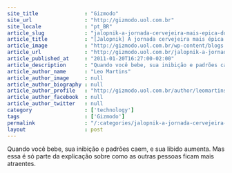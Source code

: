 ```yaml
---
site_title               : "Gizmodo"
site_url                 : "http://gizmodo.uol.com.br"
site_locale              : "pt_BR"
article_slug             : "jalopnik-a-jornada-cervejeira-mais-epica-do-mundo"
article_title            : "[Jalopnik] A jornada cervejeira mais épica do mundo"
article_image            : "http://gizmodo.uol.com.br/wp-content/blogs.dir/8/files/2011/01/underwire_closeup.jpg"
article_url              : "http://gizmodo.uol.com.br/jalopnik-a-jornada-cervejeira-mais-epica-do-mundo/"
article_published_at     : "2011-01-20T16:27:00-02:00"
article_description      : "Quando você bebe, sua inibição e padrões caem, e sua libido aumenta. Mas essa é só parte da explicação sobre como as outras pessoas ficam mais atraentes."
article_author_name      : "Leo Martins"
article_author_image     : null
article_author_biography : null
article_author_profile   : "http://gizmodo.uol.com.br/author/leomartins/"
article_author_facebook  : null
article_author_twitter   : null
category                 : ['technology']
tags                     : ['Gizmodo']
permalink                : "/:categories/jalopnik-a-jornada-cervejeira-mais-epica-do-mundo/"
layout                   : post
---
```


Quando você bebe, sua inibição e padrões caem, e sua libido aumenta. Mas essa é só parte da explicação sobre como as outras pessoas ficam mais atraentes.
